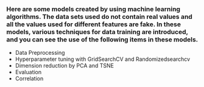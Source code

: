 ### Here are some models created by using machine learning algorithms. The data sets used do not contain real values and all the values used for different features are fake. In these models, various techniques for data training are introduced, and you can see the use of the following items in these models.
- Data Preprocessing
- Hyperparameter tuning with GridSearchCV and Randomizedsearchcv
- Dimension reduction by PCA and TSNE
- Evaluation
- Correlation
